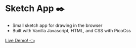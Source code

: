 # Sketch App :black_nib:
- Small sketch app for drawing in the browser
- Built with Vanilla Javascript, HTML, and CSS with PicoCss

[Live Demo! :point_left:](https://leonardo-vic3nte.github.io/sketch-app/)

